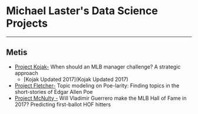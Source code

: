 # Michael Laster's Data Science Projects 
___
## Metis 

* [Project Kojak-](Kojak)  When should an MLB manager challenge? A strategic approach
  * [Kojak Updated 2017](Kojak Updated 2017) 
* [Project Fletcher-](Fletcher) Topic modeling on Poe-larity: Finding topics in the short-stories of Edgar Allen Poe 
* [Project McNulty -](McNulty) Will Vladimir Guerrero make the MLB Hall of Fame in 2017? Predicting first-ballot HOF hitters
